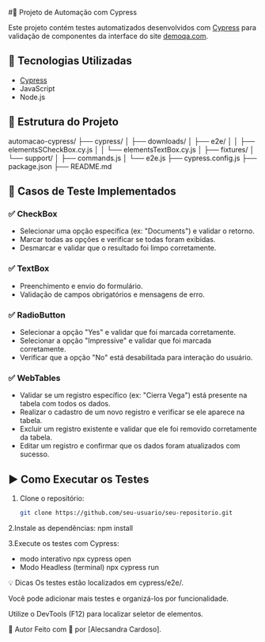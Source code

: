#🧪 Projeto de Automação com Cypress

Este projeto contém testes automatizados desenvolvidos com [Cypress](https://www.cypress.io/) para validação de componentes da interface do site [demoqa.com](https://demoqa.com).

## 🚀 Tecnologias Utilizadas

- [Cypress](https://docs.cypress.io/)
- JavaScript
- Node.js

## 📁 Estrutura do Projeto

automacao-cypress/ ├── cypress/ │ ├── downloads/ │ ├── e2e/ │ │ ├── elementsSCheckBox.cy.js │ │ └── elementsTextBox.cy.js │ ├── fixtures/ │ └── support/ │ ├── commands.js │ └── e2e.js ├── cypress.config.js ├── package.json ├── README.md

## 🧪 Casos de Teste Implementados

### ✅ CheckBox
- Selecionar uma opção específica (ex: "Documents") e validar o retorno.
- Marcar todas as opções e verificar se todas foram exibidas.
- Desmarcar e validar que o resultado foi limpo corretamente.

### ✅ TextBox
- Preenchimento e envio do formulário.
- Validação de campos obrigatórios e mensagens de erro.

### ✅ RadioButton
- Selecionar a opção "Yes" e validar que foi marcada corretamente.
- Selecionar a opção "Impressive" e validar que foi marcada corretamente.
- Verificar que a opção "No" está desabilitada para interação do usuário.

### ✅ WebTables
- Validar se um registro específico (ex: "Cierra Vega") está presente na tabela com todos os dados.
- Realizar o cadastro de um novo registro e verificar se ele aparece na tabela.
- Excluir um registro existente e validar que ele foi removido corretamente da tabela.
- Editar um registro e confirmar que os dados foram atualizados com sucesso.

## ▶️ Como Executar os Testes

1. Clone o repositório:
   ```bash
   git clone https://github.com/seu-usuario/seu-repositorio.git

2.Instale as dependências:
  npm install

3.Execute os testes com Cypress:
 - modo interativo
    npx cypress open
 - Modo Headless (terminal)
    npx cypress run

💡 Dicas
Os testes estão localizados em cypress/e2e/.

Você pode adicionar mais testes e organizá-los por funcionalidade.

Utilize o DevTools (F12) para localizar seletor de elementos.

📝 Autor
Feito com 💙 por [Alecsandra Cardoso].



